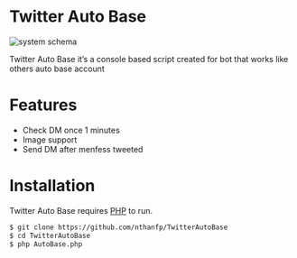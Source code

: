 # Twitter Auto Base

![system schema](https://i.ibb.co/WxrpzrV/carbon.png)

Twitter Auto Base it’s a console based script created for bot that works like others auto base account

# Features

  - Check DM once 1 minutes
  - Image support
  - Send DM after menfess tweeted

# Installation

Twitter Auto Base requires [PHP](https://www.php.net/) to run.

```sh
$ git clone https://github.com/nthanfp/TwitterAutoBase
$ cd TwitterAutoBase
$ php AutoBase.php
```

